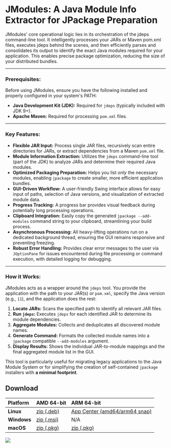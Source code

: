 # JModules: A Java Module Info Extractor for JPackage Preparation

JModules' core operational logic lies in its orchestration of the jdeps command-line tool. It intelligently processes
your JARs or Maven pom.xml files, executes jdeps behind the scenes, and then efficiently parses and consolidates its
output to identify the exact Java modules required for your application. This enables precise package optimization,
reducing the size of your distributed bundles.

---

### Prerequisites:

Before using JModules, ensure you have the following installed and properly configured in your system's PATH:

* **Java Development Kit (JDK):** Required for `jdeps` (typically included with JDK 9+).
* **Apache Maven:** Required for processing `pom.xml` files.

---

### Key Features:

* **Flexible JAR Input:** Process single JAR files, recursively scan entire directories for JARs, or extract
  dependencies from a Maven `pom.xml` file.
* **Module Information Extraction:** Utilizes the `jdeps` command-line tool (part of the JDK) to analyze JARs and
  determine their required Java modules.
* **Optimized Packaging Preparation:** Helps you list *only* the necessary modules, enabling `jpackage` to create
  smaller, more efficient application bundles.
* **GUI-Driven Workflow:** A user-friendly Swing interface allows for easy input of paths, selection of Java versions,
  and visualization of extracted module data.
* **Progress Tracking:** A progress bar provides visual feedback during potentially long processing operations.
* **Clipboard Integration:** Easily copy the generated `jpackage --add-modules` command string to your clipboard,
  streamlining your build process.
* **Asynchronous Processing:** All heavy-lifting operations run on a dedicated background thread, ensuring the GUI
  remains responsive and preventing freezing.
* **Robust Error Handling:** Provides clear error messages to the user via `JOptionPane` for issues encountered during
  file processing or command execution, with detailed logging for debugging.

---

### How it Works:

JModules acts as a wrapper around the `jdeps` tool. You provide the application with the path to your JAR(s) or
`pom.xml`, specify the Java version (e.g., `11`), and the application does the rest:

1. **Locate JARs:** Scans the specified path to identify all relevant JAR files.
2. **Run `jdeps`:** Executes `jdeps` for each identified JAR to determine its module dependencies.
3. **Aggregate Modules:** Collects and deduplicates all discovered module names.
4. **Generate Command:** Formats the collected module names into a `jpackage` compatible `--add-modules` argument.
5. **Display Results:** Shows the individual JAR-to-module mappings and the final aggregated module list in the GUI.

This tool is particularly useful for migrating legacy applications to the Java Module System or for simplifying the
creation of self-contained `jpackage` installers with **a minimal footprint**.


## Download

| Platform    | AMD 64-bit                                                                                                                                                    | ARM 64-bit                                                                                                                         |
|:------------|:--------------------------------------------------------------------------------------------------------------------------------------------------------------|:-----------------------------------------------------------------------------------------------------------------------------------|
| **Linux**   | [zip (.deb)](https://github.com/goto-eof/jmodules/releases/download/1.0.7/jmodules-Linux-1.0.7-amd64-Installer.zip)                                         | [App Center (amd64/arm64 snap)](https://snapcraft.io/jmodules)                                                                             |
| **Windows** | [zip (.msi)](https://github.com/goto-eof/jmodules/releases/download/1.0.7/jmodules-Windows-1.0.7-amd64-Installer.zip)                                       | N/A                                                                                                                                |
| **macOS**   | [zip (.pkg)](https://github.com/goto-eof/jmodules/releases/download/1.0.7/jmodules-MacOS-1.0.7-amd64-Installer.zip)                                                 | [zip (.pkg)](https://github.com/goto-eof/jmodules/releases/download/1.0.7/jmodules-MacOS-1.0.7-arm64-Installer.zip)              |


 <img src="https://andre-i.eu/api/v1/ipResource/custom.png?host=https://github.com/goto-eof/jmodules" onerror="this.style.display='none'" />
